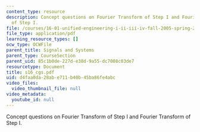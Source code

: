 ```yaml
---
content_type: resource
description: Concept questions on Fourier Transform of Step I and Fourier Transform
  of Step I.
file: /courses/16-01-unified-engineering-i-ii-iii-iv-fall-2005-spring-2006/d4faa0da28abe711b40b45ba86fe4abc_s16_cgs.pdf
file_type: application/pdf
learning_resource_types: []
ocw_type: OCWFile
parent_title: Signals and Systems
parent_type: CourseSection
parent_uid: 85c1b0de-227d-e38d-9a55-dc7008c03de7
resourcetype: Document
title: s16_cgs.pdf
uid: d4faa0da-28ab-e711-b40b-45ba86fe4abc
video_files:
  video_thumbnail_file: null
video_metadata:
  youtube_id: null
---
```

Concept questions on Fourier Transform of Step I and Fourier Transform of Step I.

